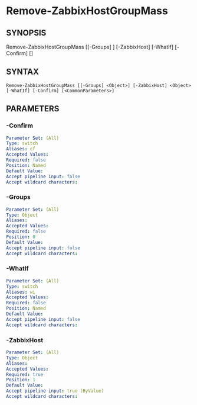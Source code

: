 ﻿---
external help file: PowerZabbix-help.xml
schema: 2.0.0
---

# Remove-ZabbixHostGroupMass

## SYNOPSIS <!--!= @#Synop !-->

Remove-ZabbixHostGroupMass [[-Groups] <Object>] [-ZabbixHost] <Object> [-WhatIf] [-Confirm] [<CommonParameters>]


## SYNTAX <!--!= @#Syntax !-->

```
Remove-ZabbixHostGroupMass [[-Groups] <Object>] [-ZabbixHost] <Object> [-WhatIf] [-Confirm] [<CommonParameters>]
```

## PARAMETERS <!--!= @#Params !-->

### -Confirm

```yml
Parameter Set: (All)
Type: switch
Aliases: cf
Accepted Values: 
Required: false
Position: Named
Default Value: 
Accept pipeline input: false
Accept wildcard characters: 
```

### -Groups

```yml
Parameter Set: (All)
Type: Object
Aliases: 
Accepted Values: 
Required: false
Position: 0
Default Value: 
Accept pipeline input: false
Accept wildcard characters: 
```

### -WhatIf

```yml
Parameter Set: (All)
Type: switch
Aliases: wi
Accepted Values: 
Required: false
Position: Named
Default Value: 
Accept pipeline input: false
Accept wildcard characters: 
```

### -ZabbixHost

```yml
Parameter Set: (All)
Type: Object
Aliases: 
Accepted Values: 
Required: true
Position: 1
Default Value: 
Accept pipeline input: true (ByValue)
Accept wildcard characters: 
```